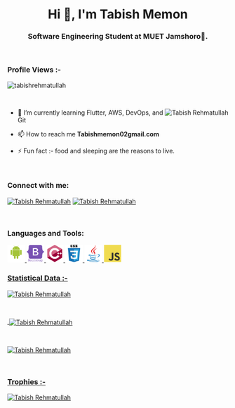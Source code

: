 <h1 align="center">Hi 👋, I'm Tabish Memon</h1>
<h3 align="center">Software Engineering Student at MUET Jamshoro🌟.</h3>

<br>

<p align="right"> <h3>Profile Views :-</h3> <img src="https://komarev.com/ghpvc/?username=tabishrehmatullah&label=Profile%20views&color=0e75b6&style=flat"
    alt="tabishrehmatullah" /> 
  </p>

<br>

<p><img align="right" src="https://github.com/Adam-pw/Adam-pw/blob/main/animation_500_kxa883sd.gif" alt="Tabish Rehmatullah" /></p>


- 🌱 I’m currently learning Flutter, AWS, DevOps, and Git

- 📫 How to reach me **Tabishmemon02gmail.com**

- ⚡ Fun fact :- food and sleeping are the reasons to live.

<br>

<h3 align="left">Connect with me:</h3>
<p align="left">
  <a href="www.linkedin.com/in/tabishRehmatullah" target="blank"><img align="center"
      src="https://raw.githubusercontent.com/rahuldkjain/github-profile-readme-generator/master/src/images/icons/Social/linked-in-alt.svg"
      alt="Tabish Rehmatullah" height="30" width="40" /></a>
  <a href="https://fb.com/TabishRehmatullah" target="blank"><img align="center"
      src="https://raw.githubusercontent.com/rahuldkjain/github-profile-readme-generator/master/src/images/icons/Social/facebook.svg"
      alt="Tabish Rehmatullah" height="30" width="40" /></a>
  
</p>

<br>

<h3 align="left">Languages and Tools:</h3>
<p align="left"> <a href="https://developer.android.com" target="_blank" rel="noreferrer"> <img
      src="https://raw.githubusercontent.com/devicons/devicon/master/icons/android/android-original-wordmark.svg"
      alt="android" width="40" height="40" /> </a> <a href="https://getbootstrap.com" target="_blank" rel="noreferrer">
    <img src="https://raw.githubusercontent.com/devicons/devicon/master/icons/bootstrap/bootstrap-plain-wordmark.svg"
      alt="bootstrap" width="40" height="40" /> </a> <a href="https://www.cprogramming.com/" target="_blank"
    rel="noreferrer"> 
    <img src="https://raw.githubusercontent.com/devicons/devicon/master/icons/cplusplus/cplusplus-original.svg"
      alt="cplusplus" width="40" height="40" /> </a> <a href="https://www.w3schools.com/css/" target="_blank"
    rel="noreferrer"> <img
      src="https://raw.githubusercontent.com/devicons/devicon/master/icons/css3/css3-original-wordmark.svg" alt="css3"
      width="40" height="40" /> </a> <a href="https://www.w3.org/html/" target="_blank" rel="noreferrer"> <img
      src="https://raw.githubusercontent.com/devicons/devicon/master/icons/java/java-original.svg" alt="java" width="40"
      height="40" /> </a> <a href="https://developer.mozilla.org/en-US/docs/Web/JavaScript" target="_blank"
    rel="noreferrer"> <img
      src="https://raw.githubusercontent.com/devicons/devicon/master/icons/javascript/javascript-original.svg"
      alt="javascript" width="40" height="40" /> </a> <a href="https://kotlinlang.org" target="_blank" rel="noreferrer">
   
   
<br>

<h3>Statistical Data :-</h3>
<p><img align="center"
    src="https://github-readme-stats.vercel.app/api/top-langs?username=tabishRehmatullah&show_icons=true&locale=en&layout=compact"
    alt="Tabish Rehmatullah" /></p>

<br>

<p>&nbsp;<img align="center" src="https://github-readme-stats.vercel.app/api?username=tabishRehmatullah&show_icons=true&locale=en"
    alt="Tabish Rehmatullah" /></p>

<br>

<p><img align="center" src="https://github-readme-streak-stats.herokuapp.com/?user=tabishRehmatullah&" alt="Tabish Rehmatullah" /></p>

<br>
<h3>Trophies :-</h3>
<p align="left"> <a href="https://github.com/ryo-ma/github-profile-trophy"><img
      src="https://github-profile-trophy.vercel.app/?username=tabishRehmatullah" alt="Tabish Rehmatullah" /></a> </p>

<p align="left"> <a href="https://twitter.com/" target="blank"><img
      src="https://img.shields.io/twitter/follow/?logo=twitter&style=for-the-badge" alt="" /></a> </p>


